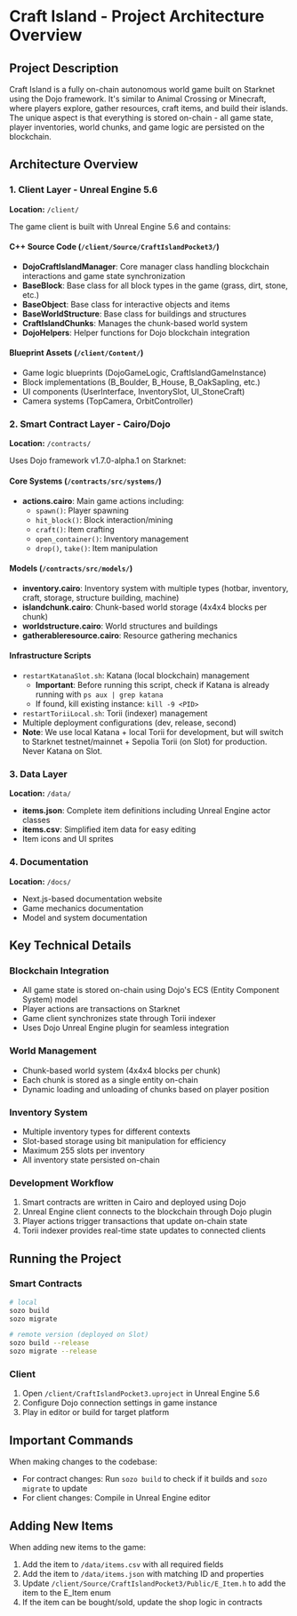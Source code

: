 # Craft Island - Project Architecture Overview

## Project Description
Craft Island is a fully on-chain autonomous world game built on Starknet using the Dojo framework. It's similar to Animal Crossing or Minecraft, where players explore, gather resources, craft items, and build their islands. The unique aspect is that everything is stored on-chain - all game state, player inventories, world chunks, and game logic are persisted on the blockchain.

## Architecture Overview

### 1. Client Layer - Unreal Engine 5.6
**Location:** `/client/`

The game client is built with Unreal Engine 5.6 and contains:

#### C++ Source Code (`/client/Source/CraftIslandPocket3/`)
- **DojoCraftIslandManager**: Core manager class handling blockchain interactions and game state synchronization
- **BaseBlock**: Base class for all block types in the game (grass, dirt, stone, etc.)
- **BaseObject**: Base class for interactive objects and items
- **BaseWorldStructure**: Base class for buildings and structures
- **CraftIslandChunks**: Manages the chunk-based world system
- **DojoHelpers**: Helper functions for Dojo blockchain integration

#### Blueprint Assets (`/client/Content/`)
- Game logic blueprints (DojoGameLogic, CraftIslandGameInstance)
- Block implementations (B_Boulder, B_House, B_OakSapling, etc.)
- UI components (UserInterface, InventorySlot, UI_StoneCraft)
- Camera systems (TopCamera, OrbitController)

### 2. Smart Contract Layer - Cairo/Dojo
**Location:** `/contracts/`

Uses Dojo framework v1.7.0-alpha.1 on Starknet:

#### Core Systems (`/contracts/src/systems/`)
- **actions.cairo**: Main game actions including:
  - `spawn()`: Player spawning
  - `hit_block()`: Block interaction/mining
  - `craft()`: Item crafting
  - `open_container()`: Inventory management
  - `drop()`, `take()`: Item manipulation

#### Models (`/contracts/src/models/`)
- **inventory.cairo**: Inventory system with multiple types (hotbar, inventory, craft, storage, structure building, machine)
- **islandchunk.cairo**: Chunk-based world storage (4x4x4 blocks per chunk)
- **worldstructure.cairo**: World structures and buildings
- **gatherableresource.cairo**: Resource gathering mechanics

#### Infrastructure Scripts
- `restartKatanaSlot.sh`: Katana (local blockchain) management
  - **Important**: Before running this script, check if Katana is already running with `ps aux | grep katana`
  - If found, kill existing instance: `kill -9 <PID>`
- `restartToriiLocal.sh`: Torii (indexer) management
- Multiple deployment configurations (dev, release, second)
- **Note**: We use local Katana + local Torii for development, but will switch to Starknet testnet/mainnet + Sepolia Torii (on Slot) for production. Never Katana on Slot.

### 3. Data Layer
**Location:** `/data/`
- **items.json**: Complete item definitions including Unreal Engine actor classes
- **items.csv**: Simplified item data for easy editing
- Item icons and UI sprites

### 4. Documentation
**Location:** `/docs/`
- Next.js-based documentation website
- Game mechanics documentation
- Model and system documentation

## Key Technical Details

### Blockchain Integration
- All game state is stored on-chain using Dojo's ECS (Entity Component System) model
- Player actions are transactions on Starknet
- Game client synchronizes state through Torii indexer
- Uses Dojo Unreal Engine plugin for seamless integration

### World Management
- Chunk-based world system (4x4x4 blocks per chunk)
- Each chunk is stored as a single entity on-chain
- Dynamic loading and unloading of chunks based on player position

### Inventory System
- Multiple inventory types for different contexts
- Slot-based storage using bit manipulation for efficiency
- Maximum 255 slots per inventory
- All inventory state persisted on-chain

### Development Workflow
1. Smart contracts are written in Cairo and deployed using Dojo
2. Unreal Engine client connects to the blockchain through Dojo plugin
3. Player actions trigger transactions that update on-chain state
4. Torii indexer provides real-time state updates to connected clients

## Running the Project

### Smart Contracts
```bash
# local
sozo build
sozo migrate

# remote version (deployed on Slot)
sozo build --release
sozo migrate --release
```

### Client
1. Open `/client/CraftIslandPocket3.uproject` in Unreal Engine 5.6
2. Configure Dojo connection settings in game instance
3. Play in editor or build for target platform

## Important Commands
When making changes to the codebase:
- For contract changes: Run `sozo build` to check if it builds and `sozo migrate` to update
- For client changes: Compile in Unreal Engine editor

## Adding New Items
When adding new items to the game:
1. Add the item to `/data/items.csv` with all required fields
2. Add the item to `/data/items.json` with matching ID and properties
3. Update `/client/Source/CraftIslandPocket3/Public/E_Item.h` to add the item to the E_Item enum
4. If the item can be bought/sold, update the shop logic in contracts
